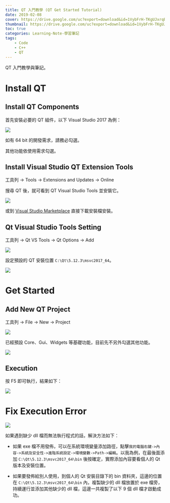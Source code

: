 ```yaml
---
title: QT 入門教學 (QT Get Started Tutorial)
date: 2019-02-08
cover: https://drive.google.com/uc?export=download&id=1VybFrH-TKgUJxrqBesZXzQMJsTL2dSoN
thumbnail: https://drive.google.com/uc?export=download&id=1VybFrH-TKgUJxrqBesZXzQMJsTL2dSoN
toc: true
categories: Learning-Note-學習筆記
tags:
    - Code
    - C++
    - QT
---
```


QT 入門教學與筆記。

<!-- more -->

# Install QT

## Install QT Components

首先安裝必要的 QT 組件，以下 Visual Studio 2017 為例：

![](https://drive.google.com/uc?export=download&id=1EwpHJSlwsZUtK2dRzOhYtgBncnVSQ5Md)

如有 64 bit 的開發需求，請務必勾選。

其他功能依使用需求勾選。

## Install Visual Studio QT Extension Tools

工具列 -> Tools -> Extensions and Updates -> Online

搜尋 QT 後，就可看到 QT Visual Studio Tools 並安裝它。

![](https://drive.google.com/uc?export=download&id=1K_7M9NVvBuL8tqg2I4LG83cdPpwNmvfn)

或到 [Visual Studio Marketplace](https://marketplace.visualstudio.com/items?itemName=TheQtCompany.QtVisualStudioTools-19123) 直接下載安裝檔安裝。

## Qt Visual Studio Tools Setting

工具列 -> Qt VS Tools -> Qt Options -> Add

![](https://drive.google.com/uc?export=download&id=19XPxq9ceIQ_R3EGcD5mZk3FArRq5-teL)

設定預設的 QT 安裝位置 `C:\Qt\5.12.3\msvc2017_64`。

![](https://drive.google.com/uc?export=download&id=1Yk-PCkkfHcnntFbzuYouPevB4cdGOqmB)

# Get Started

## Add New QT Project

工具列 -> File -> New -> Project

![](https://drive.google.com/uc?export=download&id=1_xIKgL-5hcmke1YXvnezcV4bDZImBoXW)

已經預設 Core、Gui、Widgets 等基礎功能，目前先不另外勾選其他功能。

![](https://drive.google.com/uc?export=download&id=15OcaOJMO2M8EZGEVrVr423EVERb0pubs)

## Execution

按 F5 即可執行，結果如下：

![](https://drive.google.com/uc?export=download&id=1MZLQDHoh77zFPPmmzhN2wareF7WE0hvj)

# Fix Execution Error

![](https://drive.google.com/uc?export=download&id=1EszOqBHrmeEj55MTZTNxuQp5JBq-3QLn)

如果遇到缺少 dll 檔而無法執行程式的話，解決方法如下：

* 如果 exe 檔不用發佈，可以在系統環境變量添加路徑，點擊`我的電腦右鍵->內容->系統及安全性->進階系統設定->環境變數->Path->編輯`。以我為例，在最後面添加 `C:\Qt\5.12.3\msvc2017_64\bin` 後按確定，實際添加內容要看個人的 Qt 版本及安裝位置。

* 如果要發佈給別人使用，到個人的 Qt 安裝目錄下的 bin 資料夾，這邊的位置在 `C:\Qt\5.12.3\msvc2017_64\bin` 內，複製缺少的 dll 檔放置於 exe 檔旁，持續運行並添加其他缺少的 dll 檔，這邊一共複製了以下 9 個 dll 檔才啟動成功。